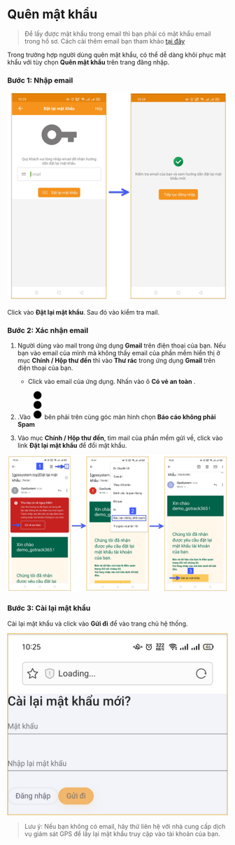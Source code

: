 
# Quên mật khẩu

> Để lấy được mật khẩu trong email thì bạn phải có mật khẩu email trong hồ sơ. Cách cài thêm email bạn tham khảo [tại đây](vi/modules/app-gotrack365/account-management/#email) <div id="email"> 


Trong trường hợp người dùng quên mật khẩu, có thể dễ dàng khôi phục mật khẩu với tùy chọn **Quên mật khẩu** trên trang đăng nhập. 

### Bước 1: Nhập email


<span class="icon-left5">![Interface Web](/docs/assets/images/web-interface/app-gotrack365/forget-pw.jpg) 

Click vào **Đặt lại mật khẩu**. Sau đó vào kiểm tra mail.

### Bước 2: Xác nhận email

1. Người dùng vào mail trong ứng dụng **Gmail** trên điện thoại của bạn.
Nếu bạn vào email của mình mà không thấy email của phần mềm hiển thị ở mục **Chính / Hộp thư đến** thì vào **Thư rác** trong ứng dụng **Gmail** trên điện thoại của bạn.
    * Click vào email của ứng dụng. Nhấn vào ô **Có vẻ an toàn** . 

2. .Vào  <span class="icon-left svg-filter-info">![Ok](/docs/assets/images/web-interface/icon/SVG/ellipsis-v.svg) bên phải trên cùng góc màn hình chọn **Báo cáo không phải Spam**

3. Vào mục **Chính / Hộp thư đến**, tìm mail của phần mềm gửi về, click vào link **Đặt lại mật khẩu** để đổi mật khẩu.

<span class="icon-left5">![Interface Web](/docs/assets/images/web-interface/app-gotrack365/reset-password-1.jpg) 


### Bước 3: Cài lại mật khẩu
Cài lại mật khẩu và click vào **Gửi đi** để vào trang chủ hệ thống.

<span class="icon-left6">![Interface Web](/docs/assets/images/web-interface/app-gotrack365/reset-password-365.jpg) 

> Lưu ý: Nếu bạn không có  email, hãy thử liên hệ với nhà cung cấp dịch vụ giám sát GPS để lấy lại mật khẩu truy cập vào tài khoản của bạn.